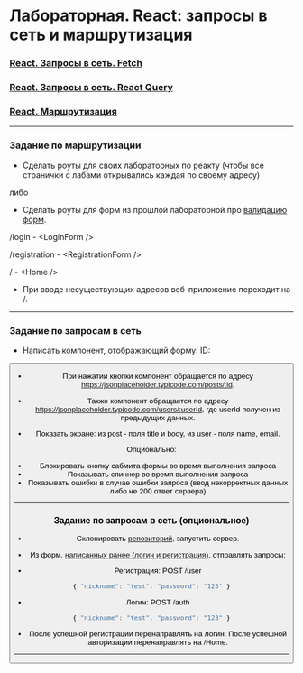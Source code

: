 # Лабораторная. React: запросы в сеть и маршрутизация

###  [React. Запросы в сеть. Fetch](https://dmitryweiner.github.io/web-lectures/React%20-%20Network.html)
###  [React. Запросы в сеть. React Query](https://dmitryweiner.github.io/web-lectures/React%20-%20Query.html)
###  [React. Маршрутизация](https://dmitryweiner.github.io/web-lectures/React%20-%20Router.html)

---


### Задание по маршрутизации

* Сделать роуты для своих лабораторных по реакту (чтобы все странички с лабами открывались каждая по своему адресу)

либо 

* Сделать роуты для форм из прошлой лабораторной про  [валидацию форм](https://dmitryweiner.github.io/web-lectures/React%20-%20Form%20validation.html).

/login - \<LoginForm /\>

/registration - \<RegistrationForm /\>

/ - \<Home /\>
  
* При вводе несуществующих адресов веб-приложение переходит на /.

---

### Задание по запросам в сеть

* Написать компонент, отображающий форму:
ID:
<inpit style="width: 200px"/>
<button text="Получить данные!"/>

* При нажатии кнопки компонент обращается по адресу https://jsonplaceholder.typicode.com/posts/:id.

* Также компонент обращается по адресу https://jsonplaceholder.typicode.com/users/:userId, где userId получен из предыдущих данных.

* Показать экране: из post - поля title и body, из user - поля name, email.

Опционально:

* Блокировать кнопку сабмита формы во время выполнения запроса
* Показывать спиннер во время выполнения запроса
* Показывать ошибки в случае ошибки запроса (ввод некорректных данных либо не 200 ответ сервера)

---

### Задание по запросам в сеть (опциональное)

* Склонировать [репозиторий](https://github.com/dmitryweiner/mini-chat-server), запустить сервер.

* Из форм, [написанных ранее (логин и регистрация)](https://github.com/goryachkinama/web-lectures/blob/main/src/lab_react_forms.md), отправлять запросы:

* Регистрация: POST /user
```js
{ "nickname": "test", "password": "123" }
```

* Логин: POST /auth
```js
{ "nickname": "test", "password": "123" }
```

* После успешной регистрации перенаправлять на логин. После успешной авторизации перенаправлять на /Home.

---

